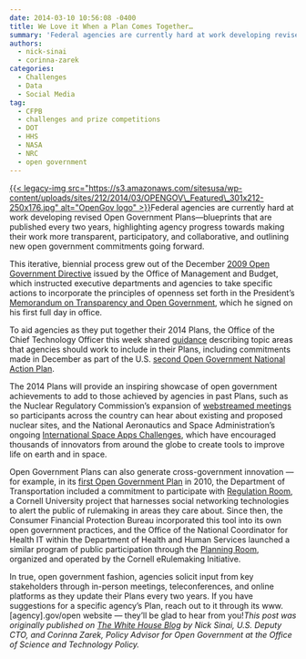 ```yaml
---
date: 2014-03-10 10:56:08 -0400
title: We Love it When a Plan Comes Together…
summary: 'Federal agencies are currently hard at work developing revised Open Government Plans&mdash;blueprints that are published every two years, highlighting agency progress towards making their work more transparent, participatory, and collaborative, and outlining new open government commitments going forward. This iterative, biennial process grew out of the December 2009 Open Government'
authors:
  - nick-sinai
  - corinna-zarek
categories:
  - Challenges
  - Data
  - Social Media
tag:
  - CFPB
  - challenges and prize competitions
  - DOT
  - HHS
  - NASA
  - NRC
  - open government
---
```


[{{< legacy-img src="https://s3.amazonaws.com/sitesusa/wp-content/uploads/sites/212/2014/03/OPENGOV\_Featured\_301x212-250x176.jpg" alt="OpenGov logo" >}}](https://s3.amazonaws.com/sitesusa/wp-content/uploads/sites/212/2014/03/OPENGOV_Featured_301x212.jpg)Federal agencies are currently hard at work developing revised Open Government Plans—blueprints that are published every two years, highlighting agency progress towards making their work more transparent, participatory, and collaborative, and outlining new open government commitments going forward.

This iterative, biennial process grew out of the December [2009 Open Government Directive](http://www.whitehouse.gov/sites/default/files/omb/assets/memoranda_2010/m10-06.pdf) issued by the Office of Management and Budget, which instructed executive departments and agencies to take specific actions to incorporate the principles of openness set forth in the President’s [Memorandum on Transparency and Open Government](http://www.whitehouse.gov/the_press_office/TransparencyandOpenGovernment), which he signed on his first full day in office.

To aid agencies as they put together their 2014 Plans, the Office of the Chief Technology Officer this week shared [guidance](http://www.whitehouse.gov/sites/default/files/microsites/ostp/open_gov_plan_guidance_memo_final.pdf) describing topic areas that agencies should work to include in their Plans, including commitments made in December as part of the U.S. [second Open Government National Action Plan](http://www.whitehouse.gov/sites/default/files/docs/us_national_action_plan_6p.pdf).

The 2014 Plans will provide an inspiring showcase of open government achievements to add to those achieved by agencies in past Plans, such as the Nuclear Regulatory Commission’s expansion of [webstreamed meetings](http://video.nrc.gov/#searcharchivedwebcasts) so participants across the country can hear about existing and proposed nuclear sites, and the National Aeronautics and Space Administration’s ongoing [International Space Apps Challenges](https://2014.spaceappschallenge.org/), which have encouraged thousands of innovators from around the globe to create tools to improve life on earth and in space.

Open Government Plans can also generate cross-government innovation — for example, in its [first Open Government Plan](http://www.dot.gov/sites/dot.gov/files/docs/DOT_Open_Gov_Plan_V1.2_06252010.pdf) in 2010, the Department of Transportation included a commitment to participate with [Regulation Room](http://regulationroom.org/), a Cornell University project that harnesses social networking technologies to alert the public of rulemaking in areas they care about. Since then, the Consumer Financial Protection Bureau incorporated this tool into its own open government practices, and the Office of the National Coordinator for Health IT within the Department of Health and Human Services launched a similar program of public participation through the [Planning Room](http://planningroom.org/about/), organized and operated by the Cornell eRulemaking Initiative.

In true, open government fashion, agencies solicit input from key stakeholders through in-person meetings, teleconferences, and online platforms as they update their Plans every two years. If you have suggestions for a specific agency’s Plan, reach out to it through its www.[agency].gov/open website ­— they’ll be glad to hear from you!_This post was originally published on [The White House Blog](http://www.whitehouse.gov/blog) by Nick Sinai, U.S. Deputy CTO, and Corinna Zarek, Policy Advisor for Open Government at the Office of Science and Technology Policy._